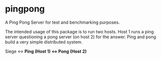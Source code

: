 pingpong
========

A Ping Pong Server for test and benchmarking purposes.

The intended usage of this package is to run two hosts. Host 1 runs a ping server questioning a pong server (on host 2) for the answer. Ping and pong build a very simple distributed system.



Siege <-> __Ping (Host 1) <-> Pong (Host 2)__
